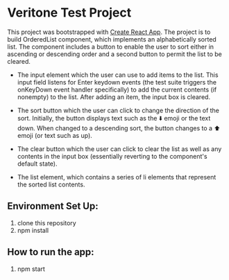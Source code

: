 # Veritone Test Project

This project was bootstrapped with [Create React App](https://github.com/facebook/create-react-app).
The project is to build OrderedList component, which implements an alphabetically sorted list.
The component includes a button to enable the user to sort either in ascending or descending order and a second button to permit the list to be cleared.

* The input element which the user can use to add items to the list. This input field listens for Enter keydown events (the test suite triggers the onKeyDown event handler specifically) to add the current contents (if nonempty) to the list. After adding an item, the input box is cleared.

* The sort button which the user can click to change the direction of the sort. Initially, the button displays text such as the ⬇️ emoji or the text down. When changed to a descending sort, the button changes to a ⬆️ emoji (or text such as up).

* The clear button which the user can click to clear the list as well as any contents in the input box (essentially reverting to the component's default state).

* The list element, which contains a series of li elements that represent the sorted list contents.

## Environment Set Up:

1. clone this repository
2. npm install

## How to run the app:

1. npm start
